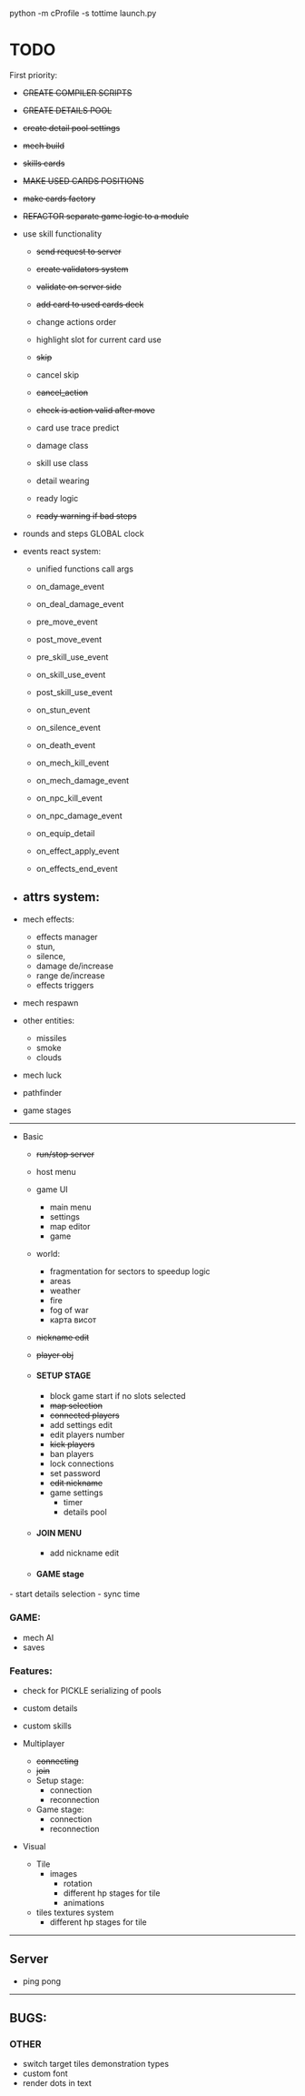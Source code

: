 python -m cProfile -s tottime launch.py

# **TODO**
First priority:
  - ~~CREATE COMPILER SCRIPTS~~
  - ~~CREATE DETAILS POOL~~
  - ~~create detail pool settings~~
  - ~~mech build~~
  - ~~skills cards~~
  - ~~MAKE USED CARDS POSITIONS~~
  - ~~make cards factory~~
  - ~~REFACTOR separate game logic to a module~~
  - use skill functionality
    - ~~send request to server~~
    - ~~create validators system~~
    - ~~validate on server side~~
    - ~~add card to used cards deck~~
    - change actions order
    - highlight slot for current card use 
    - ~~skip~~
    - cancel skip
    - ~~cancel_action~~
    - ~~check is action valid after move~~
    - card use trace predict

    - damage class
    - skill use class

    - detail wearing
    - ready logic
    - ~~ready warning if bad steps~~
  - rounds and steps GLOBAL clock
  - events react system:
    - unified functions call args 
    - on_damage_event
    - on_deal_damage_event
    - pre_move_event
    - post_move_event

    - pre_skill_use_event
    - on_skill_use_event
    - post_skill_use_event

    - on_stun_event
    - on_silence_event

    - on_death_event

    - on_mech_kill_event
    - on_mech_damage_event
    - on_npc_kill_event
    - on_npc_damage_event

    - on_equip_detail
    - on_effect_apply_event
    - on_effects_end_event
    
  - attrs system:
    - 
  - mech effects:
    - effects manager
    - stun, 
    - silence, 
    - damage de/increase
    - range de/increase
    - effects triggers
  - mech respawn
  - other entities:
    - missiles
    - smoke
    - clouds
    
  - mech luck
  - pathfinder
  - game stages
----------------------
- Basic
  - ~~run/stop server~~
  - host menu
  - game UI
    - main menu
    - settings
    - map editor
    - game
    
  - world:
    - fragmentation for sectors to speedup logic 
    - areas
    - weather
    - fire
    - fog of war
    - карта висот

  - ~~nickname edit~~
  - ~~player obj~~
  
  - #### SETUP STAGE
    - block game start if no slots selected 
    - ~~map selection~~
    - ~~connected players~~
    - add settings edit
    - edit players number
    - ~~kick players~~
    - ban players
    - lock connections
    - set password
    - ~~edit nickname~~
    - game settings
      - timer
      - details pool
    
  - #### JOIN MENU
    - add nickname edit
  
  - #### GAME stage
[//]: # (    - draw meches)
    - start details selection
    - sync time

### GAME:
- mech AI
- saves

### Features:
  - check for PICKLE serializing of pools
  - custom details
  - custom skills

- Multiplayer
  - ~~connecting~~
  - ~~join~~
  - Setup stage:
    - connection
    - reconnection
  - Game stage:
    - connection
    - reconnection


- Visual 
  - Tile
    - images
      - rotation
      - different hp stages for tile
      - animations
  - tiles textures system
      - different hp stages for tile

----------------------

## Server
  - ping pong
----------------------

## BUGS:


### OTHER
 - switch target tiles demonstration types
 - custom font
 - render dots in text